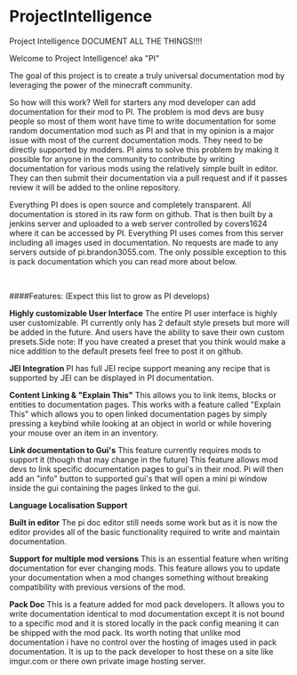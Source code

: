# ProjectIntelligence
Project Intelligence DOCUMENT ALL THE THINGS!!!!

Welcome to Project Intelligence! aka "PI"

The goal of this project is to create a truly universal documentation mod by leveraging the power of the minecraft community.

So how will this work? Well for starters any mod developer can add documentation for their mod to PI. The problem is mod devs are busy people so most of them wont have time to write documentation for some random documentation mod such as PI and that in my opinion is a major issue with most of the current documentation mods. They need to be directly supported by modders. PI aims to solve this problem by making it possible for anyone in the community to contribute by writing documentation for various mods using the relatively simple built in editor. They can then submit their documentation via a pull request and if it passes review it will be added to the online repository.

Everything PI does is open source and completely transparent. All documentation is stored in its raw form on github. That is then built by a jenkins server and uploaded to a web server controlled by covers1624 where it can be accessed by PI. Everything PI uses comes from this server including all images used in documentation. No requests are made to any servers outside of pi.brandon3055.com. The only possible exception to this is pack documentation which you can read more about below.

 

####Features: (Expect this list to grow as PI develops)

**Highly customizable User Interface**
The entire PI user interface is highly user customizable. PI currently only has 2 default style presets but more will be added in the future. And users have the ability to save their own custom presets.Side note: If you have created a preset that you think would make a nice addition to the default presets feel free to post it on github.

**JEI Integration**
PI has full JEI recipe support meaning any recipe that is supported by JEI can be displayed in PI documentation.

**Content Linking & "Explain This"**
This allows you to link items, blocks or entities to documentation pages. This works with a feature called "Explain This" which allows you to open linked documentation pages by simply pressing a keybind while looking at an object in world or while hovering your mouse over an item in an inventory. 

**Link documentation to Gui's**
This feature currently requires mods to support it (though that may change in the future) This feature allows mod devs to link specific documentation pages to gui's in their mod. Pi will then add an "info" button to supported gui's that will open a mini pi window inside the gui containing the pages linked to the gui.

**Language Localisation Support**

**Built in editor**
The pi doc editor still needs some work but as it is now the editor provides all of the basic functionality required to write and maintain documentation. 

**Support for multiple mod versions**
This is an essential feature when writing documentation for ever changing mods. This feature allows you to update your documentation when a mod changes something without breaking compatibility with previous versions of the mod.

**Pack Doc**
This is a feature added for mod pack developers. It allows you to write documentation identical to mod documentation except it is not bound to a specific mod and it is stored locally in the pack config meaning it can be shipped with the mod pack. Its worth noting that unlike mod documentation i have no control over the hosting of images used in pack documentation. It is up to the pack developer to host these on a site like imgur.com or there own private image hosting server.
